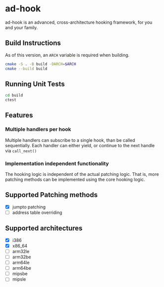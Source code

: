 # ad-hook

ad-hook is an advanced, cross-architecture hooking framework, for you and your family.

## Build Instructions

As of this version, an `ARCH` variable is required when building.

```sh
cmake -S . -B build -DARCH=$ARCH
cmake --build build
```

## Running Unit Tests

```sh
cd build
ctest
```

## Features

### Multiple handlers per hook

Multiple handlers can subscribe to a single hook, than be called sequentially.
Each handler can either yield, or continue to the next handle via `call_next()`

### Implementation independent functionality

The hooking logic is independent of the actual patching logic.
That is, more patching methods can be implemented using the core hooking logic.

## Supported Patching methods

- [x] jumpto patching
- [ ] address table overriding

## Supported architectures

- [x] i386  
- [x] x86_64
- [ ] arm32le
- [ ] arm32be
- [ ] arm64le
- [ ] arm64be
- [ ] mipsbe
- [ ] mipsle
